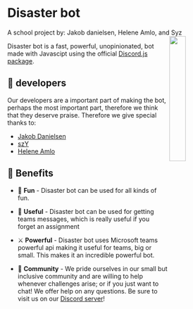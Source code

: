# Disaster bot
A school project by: Jakob danielsen, Helene Amlo, and Syz
<a href="https://discord.gg/gscXkPQ3Nn"><img align="right" src="https://jakobdanielsen.github.io/discordbot/kh.png" width=27%></a>

Disaster bot is a fast, powerful, unopinionated, bot made with Javascipt using the official [Discord.js package](https://discord.com/developers/docs/intro).



## 🎉 developers

Our developers are a important part of making the bot, perhaps the most important part, therefore we think that they deserve praise.
Therefore we give special thanks to:

* [Jakob Danielsen](https://github.com/JakobDanielsen)
* [szY](https://github.com/szymonpopio)
* [Helene Amlo](https://github.com/henningamlo)

## 💎 Benefits

* 🚀 **Fun** - Disaster bot can be used for all kinds of fun.

* 📜 **Useful** - Disaster bot can be used for getting teams messages, which is really useful if you forget an assignment

* ⚔️ **Powerful** - Disaster bot uses Microsoft teams powerful api making it useful for teams, big or small. This makes it an incredible powerful bot.

* 🏫 **Community** - We pride ourselves in our small but inclusive community and are willing to help whenever challenges arise; or if you just want to chat! We offer help on any questions. Be sure to visit us on our [Discord server](https://discord.gg/gscXkPQ3Nn)!